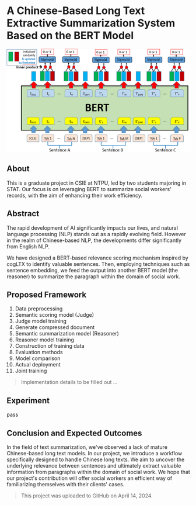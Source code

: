 # A Chinese-Based Long Text Extractive Summarization System Based on the BERT Model
![alt text](data/image.png)
## About
This is a graduate project in CSIE at NTPU, led by two students majoring in STAT. Our focus is on leveraging BERT to summarize social workers' records, with the aim of enhancing their work efficiency.

## Abstract
The rapid development of AI significantly impacts our lives, and natural language processing (NLP) stands out as a rapidly evolving field. However in the realm of Chinese-based NLP, the developments differ significantly from English NLP. 

We have designed a BERT-based relevance scoring mechanism inspired by cogLTX to identify valuable sentences. Then, employing techniques such as sentence embedding, we feed the output into another BERT model (the reasoner) to summarize the paragraph within the domain of social work.

## Proposed Framework
1. Data preprocessing
2. Semantic scoring model (Judge)
3. Judge model training
4. Generate compressed document
5. Semantic summarization model (Reasoner)
6. Reasoner model training
7. Construction of training data
8. Evaluation methods
9.  Model comparison
10. Actual deployment
11. Joint training

<!-- ![alt text](data/image-1.png) -->

> Implementation details to be filled out ...

## Experiment
pass

## Conclusion and Expected Outcomes
In the field of text summarization, we've observed a lack of mature Chinese-based long text models. In our project, we introduce a workflow specifically designed to handle Chinese long texts. We aim to uncover the underlying relevance between sentences and ultimately extract valuable information from paragraphs within the domain of social work. We hope that our project's contribution will offer social workers an efficient way of familiarizing themselves with their clients' cases.

> This project was uploaded to GitHub on April 14, 2024.